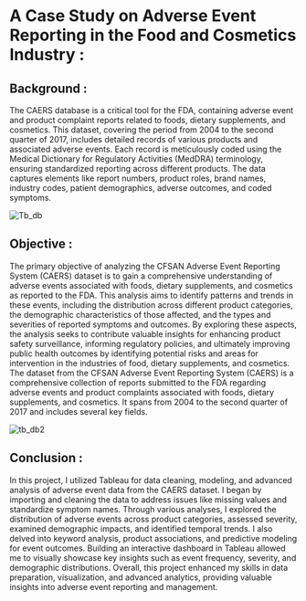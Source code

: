 # A Case Study on Adverse Event Reporting in the Food and Cosmetics Industry :

## Background :
The CAERS database is a critical tool for the FDA, containing adverse event and product complaint reports related to foods, dietary supplements, and cosmetics. This dataset, covering the period from 2004 to the second quarter of 2017, includes detailed records of various products and associated adverse events. Each record is meticulously coded using the Medical Dictionary for Regulatory Activities (MedDRA) terminology, ensuring standardized reporting across different products. The data captures elements like report numbers, product roles, brand names, industry codes, patient demographics, adverse outcomes, and coded symptoms.

![Tb_db](https://github.com/AbhayAviSharma/Tableau_Data_Analysis/assets/131509148/f3b5850f-f3a0-47e5-b542-d296b595f9f9)

## Objective :
The primary objective of analyzing the CFSAN Adverse Event Reporting System (CAERS) dataset is to gain a comprehensive understanding of adverse events associated with foods, dietary supplements, and cosmetics as reported to the FDA. This analysis aims to identify patterns and trends in these events, including the distribution across different product categories, the demographic characteristics of those affected, and the types and severities of reported symptoms and outcomes. By exploring these aspects, the analysis seeks to contribute valuable insights for enhancing product safety surveillance, informing regulatory policies, and ultimately improving public health outcomes by identifying potential risks and areas for intervention in the industries of food, dietary supplements, and cosmetics.
The dataset from the CFSAN Adverse Event Reporting System (CAERS) is a comprehensive collection of reports submitted to the FDA regarding adverse events and product complaints associated with foods, dietary supplements, and cosmetics. It spans from 2004 to the second quarter of 2017 and includes several key fields.

![tb_db2](https://github.com/AbhayAviSharma/Tableau_Data_Analysis/assets/131509148/41cba208-fecb-44bd-8cd0-d6938926f4bb)

## Conclusion :
In this project, I utilized Tableau for data cleaning, modeling, and advanced analysis of adverse event data from the CAERS dataset. I began by importing and cleaning the data to address issues like missing values and standardize symptom names. Through various analyses, I explored the distribution of adverse events across product categories, assessed severity, examined demographic impacts, and identified temporal trends. I also delved into keyword analysis, product associations, and predictive modeling for event outcomes. Building an interactive dashboard in Tableau allowed me to visually showcase key insights such as event frequency, severity, and demographic distributions. Overall, this project enhanced my skills in data preparation, visualization, and advanced analytics, providing valuable insights into adverse event reporting and management.

